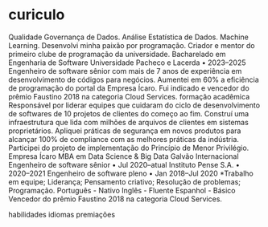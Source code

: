 # curiculo
Qualidade Governança de Dados.
Análise Estatística de Dados.
Machine Learning.
Desenvolvi minha paixão por programação.
Criador e mentor do primeiro clube de programação da universidade.
Bacharelado em Engenharia de Software
Universidade Pacheco e Lacerda • 2023–2025
Engenheiro de software sênior com mais de 7 anos de experiência
 em desenvolvimento de códigos para negócios. Aumentei em
 60% a eficiência de programação do portal da Empresa Ícaro. 
Fui indicado e vencedor do prêmio Faustino 2018 na categoria 
Cloud Services.
formação acadêmica
Responsável por liderar equipes que cuidaram do ciclo de desenvolvimento 
de softwares de 10 projetos de clientes do começo ao fim.
Construí uma infraestrutura que lida com milhões de arquivos de clientes 
em sistemas proprietários.
Apliquei práticas de segurança em novos produtos para alcançar 100% 
de compliance com as melhores práticas da indústria.
Participei do projeto de implementação do Princípio de Menor Privilégio.
Empresa Ícaro
MBA em Data Science & Big Data
Galvão Internacional
Engenheiro de software sênior • Jul 2020–atual
Instituto Pense S.A. • 2020–2021
Engenheiro de software pleno • Jan 2018–Jul 2020
*Trabalho em equipe;
Liderança;
Pensamento criativo;
Resolução de problemas;
Programação.
Português - Nativo
Inglês - Fluente
Espanhol - Básico
Vencedor do prêmio Faustino 2018 
          na categoria Cloud Services.




habilidades
idiomas
premiações
